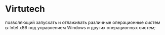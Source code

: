# Virtutech  

позволяющий запускать и отлаживать различные операционные системы Intel х86 под управлением Windows и других операционных систем;
